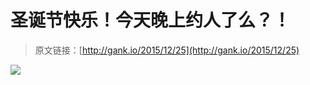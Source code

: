 # 圣诞节快乐！今天晚上约人了么？！

> 原文链接：[http://gank.io/2015/12/25](http://gank.io/2015/12/25)

![](http://i2.w.yun.hjfile.cn/doc/201311/a21364bf61c44488bd50c5101a83b42c.jpg)

